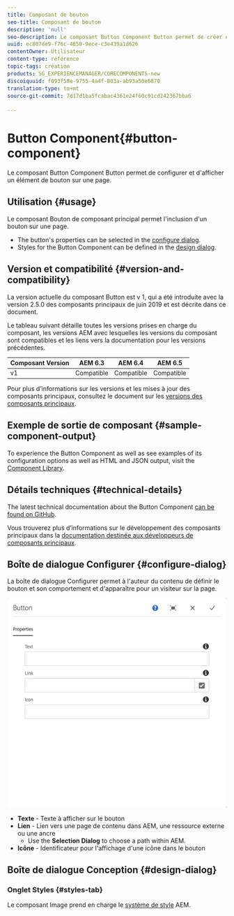 ```yaml
---
title: Composant de bouton
seo-title: Composant de bouton
description: 'null'
seo-description: Le composant Button Component Button permet de créer et d'afficher un bouton.
uuid: ec807de9-f76c-4850-9ece-c3e439a1d626
contentOwner: Utilisateur
content-type: référence
topic-tags: création
products: SG_EXPERIENCEMANAGER/CORECOMPONENTS-new
discoiquuid: f093f58e-9755-4a4f-803a-ab93a50e6870
translation-type: tm+mt
source-git-commit: 7d17d1ba5fcabac4361e24f60c91cd242367bba6

---
```



# Button Component{#button-component}

Le composant Button Component Button permet de configurer et d&#39;afficher un élément de bouton sur une page.

## Utilisation {#usage}

Le composant Bouton de composant principal permet l&#39;inclusion d&#39;un bouton sur une page.

* The button&#39;s properties can be selected in the [configure dialog](#configure-dialog).
* Styles for the Button Component can be defined in the [design dialog](#design-dialog).

## Version et compatibilité {#version-and-compatibility}

La version actuelle du composant Button est v 1, qui a été introduite avec la version 2.5.0 des composants principaux de juin 2019 et est décrite dans ce document.

Le tableau suivant détaille toutes les versions prises en charge du composant, les versions AEM avec lesquelles les versions du composant sont compatibles et les liens vers la documentation pour les versions précédentes.

| Composant Version | AEM 6.3 | AEM 6.4 | AEM 6.5 |
|--- |--- |--- |---|
| v1 | Compatible | Compatible | Compatible |

Pour plus d’informations sur les versions et les mises à jour des composants principaux, consultez le document sur les [versions des composants principaux](versions.md).

## Exemple de sortie de composant {#sample-component-output}

To experience the Button Component as well as see examples of its configuration options as well as HTML and JSON output, visit the [Component Library](http://opensource.adobe.com/aem-core-wcm-components/library/button.html).

## Détails techniques {#technical-details}

The latest technical documentation about the Button Component [can be found on GitHub](https://github.com/adobe/aem-core-wcm-components/tree/master/content/src/content/jcr_root/apps/core/wcm/components/button/v1/button).

Vous trouverez plus d’informations sur le développement des composants principaux dans la [documentation destinée aux développeurs de composants principaux](developing.md).

## Boîte de dialogue Configurer {#configure-dialog}

La boîte de dialogue Configurer permet à l&#39;auteur du contenu de définir le bouton et son comportement et d&#39;apparaître pour un visiteur sur la page.

![](assets/screen-shot-2019-06-17-11.26.13.png)

* **Texte** - Texte à afficher sur le bouton
* **Lien** - Lien vers une page de contenu dans AEM, une ressource externe ou une ancre
   * Use the **Selection Dialog** to choose a path within AEM.
* **Icône** - Identificateur pour l&#39;affichage d&#39;une icône dans le bouton

## Boîte de dialogue Conception {#design-dialog}

### Onglet Styles {#styles-tab}

Le composant Image prend en charge le [système de style](authoring.md#component-styling) AEM.

